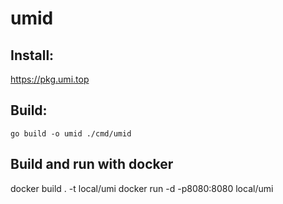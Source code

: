 # umid

## Install:

https://pkg.umi.top

## Build:

```go build -o umid ./cmd/umid```

## Build and run with docker
docker build . -t local/umi
docker run -d -p8080:8080 local/umi